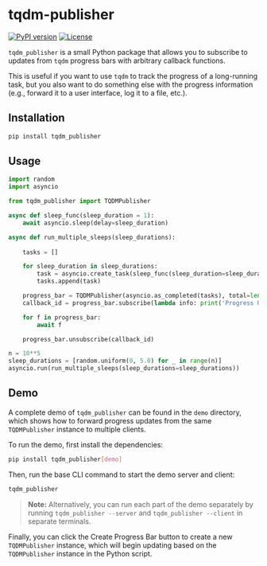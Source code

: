# tqdm-publisher
[![PyPI version](https://badge.fury.io/py/tqdm_publisher.svg)](https://badge.fury.io/py/tqdm_publisher.svg)
[![License](https://img.shields.io/pypi/l/tqdm_publisher.svg)](https://github.com/catalystneuro/tqdm_publisher/blob/main/license.txt)

`tqdm_publisher` is a small Python package that allows you to subscribe to updates from `tqdm` progress bars with arbitrary callback functions.

This is useful if you want to use `tqdm` to track the progress of a long-running task, but you also want to do something else with the progress information (e.g., forward it to a user interface, log it to a file, etc.).

## Installation
```bash
pip install tqdm_publisher
```

## Usage
```python
import random
import asyncio

from tqdm_publisher import TQDMPublisher

async def sleep_func(sleep_duration = 1):
    await asyncio.sleep(delay=sleep_duration)

async def run_multiple_sleeps(sleep_durations):
    
    tasks = []

    for sleep_duration in sleep_durations:
        task = asyncio.create_task(sleep_func(sleep_duration=sleep_duration))
        tasks.append(task)

    progress_bar = TQDMPublisher(asyncio.as_completed(tasks), total=len(tasks))
    callback_id = progress_bar.subscribe(lambda info: print('Progress Update', info))

    for f in progress_bar:
        await f

    progress_bar.unsubscribe(callback_id)

n = 10**5
sleep_durations = [random.uniform(0, 5.0) for _ in range(n)]
asyncio.run(run_multiple_sleeps(sleep_durations=sleep_durations))
```

## Demo
A complete demo of `tqdm_publisher` can be found in the `demo` directory, which shows how to forward progress updates from the same `TQDMPublisher` instance to multiple clients.

To run the demo, first install the dependencies:
```bash
pip install tqdm_publisher[demo]
```

Then, run the base CLI command to start the demo server and client:
```bash
tqdm_publisher
```

> **Note:** Alternatively, you can run each part of the demo separately by running `tqdm_publisher --server` and `tqdm_publisher --client` in separate terminals.

Finally, you can click the Create Progress Bar button to create a new `TQDMPublisher` instance, which will begin updating based on the `TQDMPublisher` instance in the Python script.

